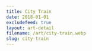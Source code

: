```yaml
---
title: City Train
date: 2018-01-01
excludefeed: true
layout: art-detail
filename: /art/city-train.webp
slug: city-train
---
```

